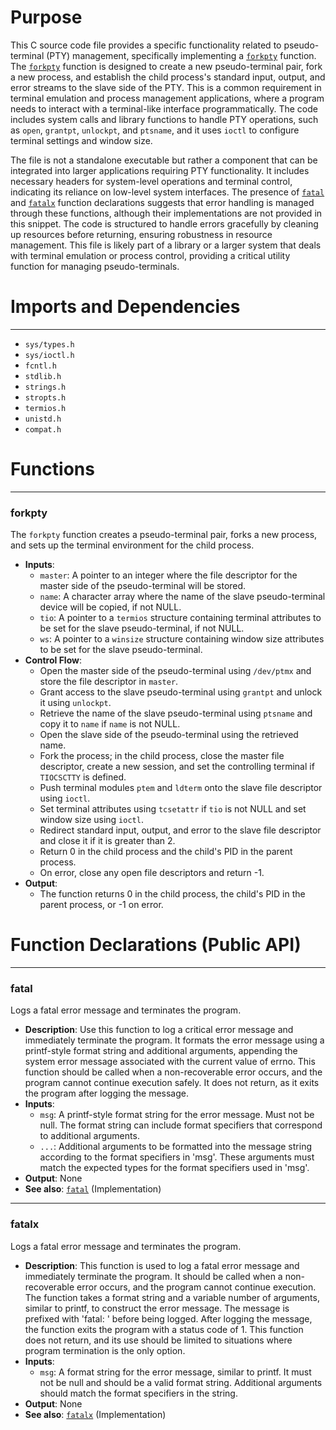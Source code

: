 # Purpose
This C source code file provides a specific functionality related to pseudo-terminal (PTY) management, specifically implementing a [`forkpty`](#forkpty) function. The [`forkpty`](#forkpty) function is designed to create a new pseudo-terminal pair, fork a new process, and establish the child process's standard input, output, and error streams to the slave side of the PTY. This is a common requirement in terminal emulation and process management applications, where a program needs to interact with a terminal-like interface programmatically. The code includes system calls and library functions to handle PTY operations, such as `open`, `grantpt`, `unlockpt`, and `ptsname`, and it uses `ioctl` to configure terminal settings and window size.

The file is not a standalone executable but rather a component that can be integrated into larger applications requiring PTY functionality. It includes necessary headers for system-level operations and terminal control, indicating its reliance on low-level system interfaces. The presence of [`fatal`](#fatal) and [`fatalx`](#fatalx) function declarations suggests that error handling is managed through these functions, although their implementations are not provided in this snippet. The code is structured to handle errors gracefully by cleaning up resources before returning, ensuring robustness in resource management. This file is likely part of a library or a larger system that deals with terminal emulation or process control, providing a critical utility function for managing pseudo-terminals.
# Imports and Dependencies

---
- `sys/types.h`
- `sys/ioctl.h`
- `fcntl.h`
- `stdlib.h`
- `strings.h`
- `stropts.h`
- `termios.h`
- `unistd.h`
- `compat.h`


# Functions

---
### forkpty<!-- {{#callable:forkpty}} -->
The `forkpty` function creates a pseudo-terminal pair, forks a new process, and sets up the terminal environment for the child process.
- **Inputs**:
    - `master`: A pointer to an integer where the file descriptor for the master side of the pseudo-terminal will be stored.
    - `name`: A character array where the name of the slave pseudo-terminal device will be copied, if not NULL.
    - `tio`: A pointer to a `termios` structure containing terminal attributes to be set for the slave pseudo-terminal, if not NULL.
    - `ws`: A pointer to a `winsize` structure containing window size attributes to be set for the slave pseudo-terminal.
- **Control Flow**:
    - Open the master side of the pseudo-terminal using `/dev/ptmx` and store the file descriptor in `master`.
    - Grant access to the slave pseudo-terminal using `grantpt` and unlock it using `unlockpt`.
    - Retrieve the name of the slave pseudo-terminal using `ptsname` and copy it to `name` if `name` is not NULL.
    - Open the slave side of the pseudo-terminal using the retrieved name.
    - Fork the process; in the child process, close the master file descriptor, create a new session, and set the controlling terminal if `TIOCSCTTY` is defined.
    - Push terminal modules `ptem` and `ldterm` onto the slave file descriptor using `ioctl`.
    - Set terminal attributes using `tcsetattr` if `tio` is not NULL and set window size using `ioctl`.
    - Redirect standard input, output, and error to the slave file descriptor and close it if it is greater than 2.
    - Return 0 in the child process and the child's PID in the parent process.
    - On error, close any open file descriptors and return -1.
- **Output**:
    - The function returns 0 in the child process, the child's PID in the parent process, or -1 on error.


# Function Declarations (Public API)

---
### fatal<!-- {{#callable_declaration:fatal}} -->
Logs a fatal error message and terminates the program.
- **Description**: Use this function to log a critical error message and immediately terminate the program. It formats the error message using a printf-style format string and additional arguments, appending the system error message associated with the current value of errno. This function should be called when a non-recoverable error occurs, and the program cannot continue execution safely. It does not return, as it exits the program after logging the message.
- **Inputs**:
    - `msg`: A printf-style format string for the error message. Must not be null. The format string can include format specifiers that correspond to additional arguments.
    - `...`: Additional arguments to be formatted into the message string according to the format specifiers in 'msg'. These arguments must match the expected types for the format specifiers used in 'msg'.
- **Output**: None
- **See also**: [`fatal`](../log.c.driver.md#fatal)  (Implementation)


---
### fatalx<!-- {{#callable_declaration:fatalx}} -->
Logs a fatal error message and terminates the program.
- **Description**: This function is used to log a fatal error message and immediately terminate the program. It should be called when a non-recoverable error occurs, and the program cannot continue execution. The function takes a format string and a variable number of arguments, similar to printf, to construct the error message. The message is prefixed with 'fatal: ' before being logged. After logging the message, the function exits the program with a status code of 1. This function does not return, and its use should be limited to situations where program termination is the only option.
- **Inputs**:
    - `msg`: A format string for the error message, similar to printf. It must not be null and should be a valid format string. Additional arguments should match the format specifiers in the string.
- **Output**: None
- **See also**: [`fatalx`](../log.c.driver.md#fatalx)  (Implementation)


